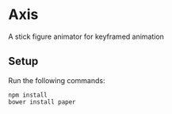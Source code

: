 # Axis
A stick figure animator for keyframed animation

## Setup
Run the following commands:

```
npm install
bower install paper
```
